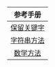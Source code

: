 <div align=center>

|参考手册|
|:---:|
|[保留关键字](./keywords.md)|
|[字符串方法](./string.md)|
|[数学方法](./math.md)|

</div>